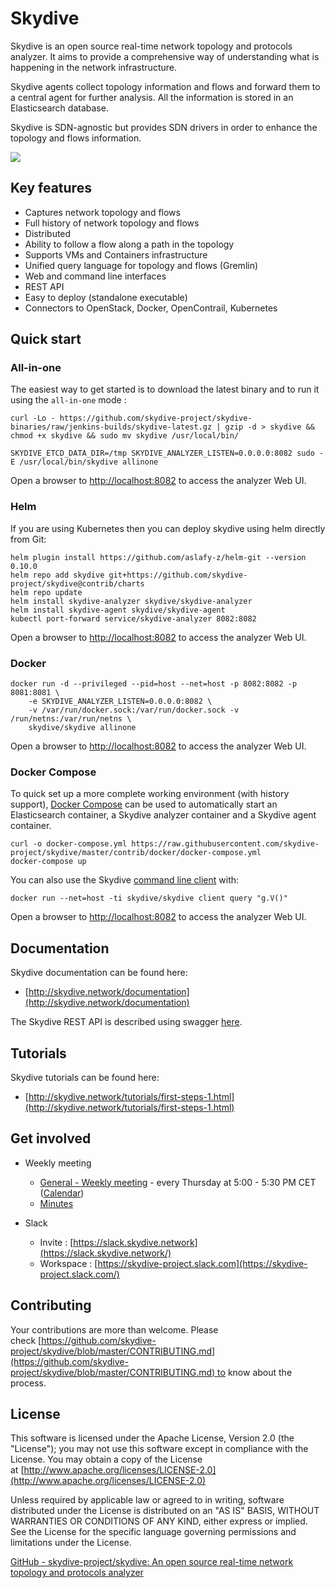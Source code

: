 # Skydive

[](https://github.com/skydive-project/skydive#skydive)

Skydive is an open source real-time network topology and protocols analyzer. It aims to provide a comprehensive way of understanding what is happening in the network infrastructure.

Skydive agents collect topology information and flows and forward them to a central agent for further analysis. All the information is stored in an Elasticsearch database.

Skydive is SDN-agnostic but provides SDN drivers in order to enhance the topology and flows information.

[![](https://github.com/skydive-project/skydive.network/raw/images/overview.gif)](https://github.com/skydive-project/skydive.network/raw/images/overview.gif)

## Key features

[](https://github.com/skydive-project/skydive#key-features)

- Captures network topology and flows
- Full history of network topology and flows
- Distributed
- Ability to follow a flow along a path in the topology
- Supports VMs and Containers infrastructure
- Unified query language for topology and flows (Gremlin)
- Web and command line interfaces
- REST API
- Easy to deploy (standalone executable)
- Connectors to OpenStack, Docker, OpenContrail, Kubernetes

## Quick start

[](https://github.com/skydive-project/skydive#quick-start)

### All-in-one

[](https://github.com/skydive-project/skydive#all-in-one)

The easiest way to get started is to download the latest binary and to run it using the `all-in-one` mode :

```shell
curl -Lo - https://github.com/skydive-project/skydive-binaries/raw/jenkins-builds/skydive-latest.gz | gzip -d > skydive && chmod +x skydive && sudo mv skydive /usr/local/bin/

SKYDIVE_ETCD_DATA_DIR=/tmp SKYDIVE_ANALYZER_LISTEN=0.0.0.0:8082 sudo -E /usr/local/bin/skydive allinone
```

Open a browser to [http://localhost:8082](http://localhost:8082/) to access the analyzer Web UI.

### Helm

[](https://github.com/skydive-project/skydive#helm)

If you are using Kubernetes then you can deploy skydive using helm directly from Git:

```shell
helm plugin install https://github.com/aslafy-z/helm-git --version 0.10.0
helm repo add skydive git+https://github.com/skydive-project/skydive@contrib/charts
helm repo update
helm install skydive-analyzer skydive/skydive-analyzer
helm install skydive-agent skydive/skydive-agent
kubectl port-forward service/skydive-analyzer 8082:8082
```

Open a browser to [http://localhost:8082](http://localhost:8082/) to access the analyzer Web UI.

### Docker

[](https://github.com/skydive-project/skydive#docker)

```shell
docker run -d --privileged --pid=host --net=host -p 8082:8082 -p 8081:8081 \
    -e SKYDIVE_ANALYZER_LISTEN=0.0.0.0:8082 \
    -v /var/run/docker.sock:/var/run/docker.sock -v /run/netns:/var/run/netns \
    skydive/skydive allinone
```

Open a browser to [http://localhost:8082](http://localhost:8082/) to access the analyzer Web UI.

### Docker Compose

[](https://github.com/skydive-project/skydive#docker-compose)

To quick set up a more complete working environment (with history support), [Docker Compose](https://docs.docker.com/compose/) can be used to automatically start an Elasticsearch container, a Skydive analyzer container and a Skydive agent container.

```shell
curl -o docker-compose.yml https://raw.githubusercontent.com/skydive-project/skydive/master/contrib/docker/docker-compose.yml
docker-compose up
```

You can also use the Skydive [command line client](https://skydive-project.github.io/skydive/getting-started/client/) with:

```shell
docker run --net=host -ti skydive/skydive client query "g.V()"
```

Open a browser to [http://localhost:8082](http://localhost:8082/) to access the analyzer Web UI.

## Documentation

[](https://github.com/skydive-project/skydive#documentation)

Skydive documentation can be found here:

- [http://skydive.network/documentation](http://skydive.network/documentation)

The Skydive REST API is described using swagger [here](http://skydive.network/swagger).

## Tutorials

[](https://github.com/skydive-project/skydive#tutorials)

Skydive tutorials can be found here:

- [http://skydive.network/tutorials/first-steps-1.html](http://skydive.network/tutorials/first-steps-1.html)

## Get involved

[](https://github.com/skydive-project/skydive#get-involved)

- Weekly meeting
    
    - [General - Weekly meeting](https://meet.jit.si/skydive-project) - every Thursday at 5:00 - 5:30 PM CET ([Calendar](https://calendar.google.com/calendar/u/2?cid=c2t5ZGl2ZXNvZnR3YXJlQGdtYWlsLmNvbQ))
    - [Minutes](https://docs.google.com/document/d/1eri4vyjmAwxiWs2Kp4HYdCUDWACF_HXZDrDL8WcPF-o/edit?ts=5d946ad5#heading=h.g8f8gdfq0un9)
- Slack
    
    - Invite : [https://slack.skydive.network](https://slack.skydive.network/)
    - Workspace : [https://skydive-project.slack.com](https://skydive-project.slack.com/)

## Contributing

[](https://github.com/skydive-project/skydive#contributing)

Your contributions are more than welcome. Please check [https://github.com/skydive-project/skydive/blob/master/CONTRIBUTING.md](https://github.com/skydive-project/skydive/blob/master/CONTRIBUTING.md) to know about the process.

## License

[](https://github.com/skydive-project/skydive#license)

This software is licensed under the Apache License, Version 2.0 (the "License"); you may not use this software except in compliance with the License. You may obtain a copy of the License at [http://www.apache.org/licenses/LICENSE-2.0](http://www.apache.org/licenses/LICENSE-2.0)

Unless required by applicable law or agreed to in writing, software distributed under the License is distributed on an "AS IS" BASIS, WITHOUT WARRANTIES OR CONDITIONS OF ANY KIND, either express or implied. See the License for the specific language governing permissions and limitations under the License.



[GitHub - skydive-project/skydive: An open source real-time network topology and protocols analyzer](https://github.com/skydive-project/skydive)